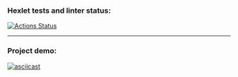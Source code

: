 ### Hexlet tests and linter status:
[![Actions Status](https://github.com/ikoriza/frontend-project-lvl1/actions/workflows/hexlet-check.yml/badge.svg)](https://github.com/ikoriza/frontend-project-lvl1/actions)

---

### Project demo:
[![asciicast](https://asciinema.org/a/646063.svg)](https://asciinema.org/a/646063)
